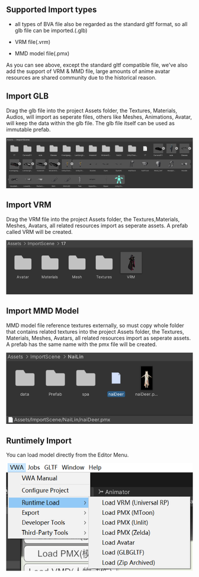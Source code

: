 ## Supported Import types

- all types of BVA file also be regarded as the standard gltf format, so all glb file can be imported.(.glb)

- VRM file(.vrm)

- MMD model file(.pmx)

As you can see above, except the standard gltf compatible file, we've also add the support of VRM & MMD file, large amounts of anime avatar resources are shared community due to the historical reason.


## Import GLB

Drag the glb file into the project Assets folder, the Textures, Materials, Audios, will import as seperate files, others like Meshes, Animations, Avatar, will keep the data within the glb file. The glb file itself can be used as immutable prefab.

![glb](pics/import_glb.png)


## Import VRM

Drag the VRM file into the project Assets folder, the Textures,Materials, Meshes, Avatars, all related resources import as seperate assets. A prefab called VRM will be created. 

![glb](pics/import_vrm.png)


## Import MMD Model

MMD model file reference textures externally, so must copy whole folder that contains related textures into the project Assets folder, the Textures, Materials, Meshes, Avatars, all related resources import as seperate assets. A prefab has the same name with the pmx file will be created. 

![glb](pics/import_pmx.png)


## Runtimely Import

You can load model directly from the Editor Menu.

![glb](pics/runtime_load_on_menu.png)